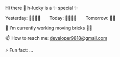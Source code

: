 Hi there 👋
h-lucky is a ✨ special ✨

Yesterday: 🧱🧱🧱🧱  Today: 🧱🧱🧱🧱  Tomorrow: 🧱🧱

🔭 I’m currently working moving bricks 🧱🧱

📫 How to reach me: developer9818@gmail.com

⚡ Fun fact: ...
